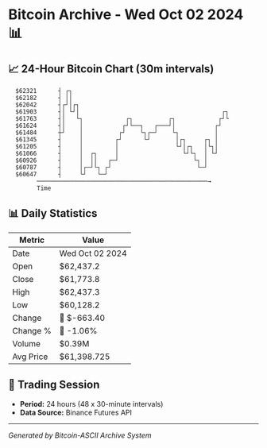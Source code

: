 # Bitcoin Archive - Wed Oct 02 2024 📊

## 📈 24-Hour Bitcoin Chart (30m intervals)

```
  $62321      ┤ ┌┐                                             
  $62182      ┤ ││                                             
  $62042      ┤┌┘│┌┐                                           
  $61903      ┤│ └┘│                                        ┌┐ 
  $61763      ┤│   └┐            ┌┐          ┌┐            ┌┘└ 
  $61624      ┤│    │           ┌┘└──┐   ┌───┘│           ┌┘   
  $61484      ┼┘    │          ┌┘    └┐┌─┘    └┐          │    
  $61345      ┤     │         ┌┘      └┘       │┌┐     ┌┐ │    
  $61205      ┤     │         │                └┘│┌┐   │└┐│    
  $61066      ┤     │  ┌┐     │                  └┘└┐  │ └┘    
  $60926      ┤     │  ││   ┌─┘                     └┐ │       
  $60787      ┤     │┌─┘└┐ ┌┘                        └─┘       
  $60647      ┤     └┘   └─┘                                   
        ────────────────────────────────────────────────→
        Time
```

## 📊 Daily Statistics

| Metric | Value |
|--------|-------|
| Date | Wed Oct 02 2024 |
| Open | $62,437.2 |
| Close | $61,773.8 |
| High | $62,437.3 |
| Low | $60,128.2 |
| Change | 🔴 $-663.40 |
| Change % | 🔴 -1.06% |
| Volume | $0.39M |
| Avg Price | $61,398.725 |

## 📅 Trading Session

- **Period:** 24 hours (48 x 30-minute intervals)
- **Data Source:** Binance Futures API

---
*Generated by Bitcoin-ASCII Archive System*
